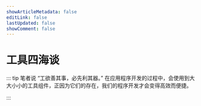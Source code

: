 ```yaml
---
showArticleMetadata: false
editLink: false
lastUpdated: false
showComment: false
---
```


# 工具四海谈

::: tip 笔者说
“工欲善其事，必先利其器。” 在应用程序开发的过程中，会使用到大大小小的工具组件，正因为它们的存在，我们的程序开发才会变得高效而便捷。  

:::